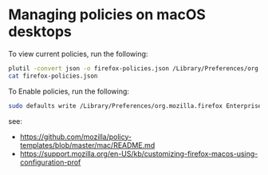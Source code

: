 Managing policies on macOS desktops
================================================================================

To view current policies, run the following:
```sh
plutil -convert json -o firefox-policies.json /Library/Preferences/org.mozilla.firefox.plist
cat firefox-policies.json
```

To Enable policies, run the following:

```sh
sudo defaults write /Library/Preferences/org.mozilla.firefox EnterprisePoliciesEnabled -bool TRUE
```

see:
- https://github.com/mozilla/policy-templates/blob/master/mac/README.md
- https://support.mozilla.org/en-US/kb/customizing-firefox-macos-using-configuration-prof
